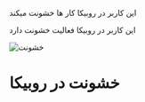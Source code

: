 این کاربر در روبیکا کار ها خشونت میکند 

این کاربر در روبیکا فعالیت خشونت دارد

![خشونت](https://uploadkon.ir/uploads/2e1a29_24InShot-۲۰۲۴۰۷۲۹-۲۱۲۹۵۳۹۴۱.gif) 

# خشونت در روبیکا
